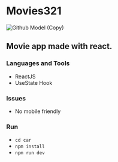# Movies321

 ![Github Model (Copy)](https://github.com/IgorLucassDev/movies321/assets/62673756/c0ae1ee3-2e3c-47d6-9c07-64f9aeaf8fa4)


 ## Movie app made with react.
 


 ### Languages and Tools
* ReactJS
* UseState Hook

### Issues
* No mobile friendly


### Run
* `cd car`
* `npm install`
* `npm run dev`
